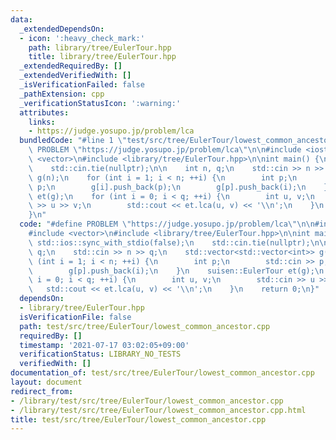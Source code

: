 ```yaml
---
data:
  _extendedDependsOn:
  - icon: ':heavy_check_mark:'
    path: library/tree/EulerTour.hpp
    title: library/tree/EulerTour.hpp
  _extendedRequiredBy: []
  _extendedVerifiedWith: []
  _isVerificationFailed: false
  _pathExtension: cpp
  _verificationStatusIcon: ':warning:'
  attributes:
    links:
    - https://judge.yosupo.jp/problem/lca
  bundledCode: "#line 1 \"test/src/tree/EulerTour/lowest_common_ancestor.cpp\"\n#define\
    \ PROBLEM \"https://judge.yosupo.jp/problem/lca\"\n\n#include <iostream>\n#include\
    \ <vector>\n#include <library/tree/EulerTour.hpp>\n\nint main() {\n    std::ios::sync_with_stdio(false);\n\
    \    std::cin.tie(nullptr);\n\n    int n, q;\n    std::cin >> n >> q;\n    std::vector<std::vector<int>>\
    \ g(n);\n    for (int i = 1; i < n; ++i) {\n        int p;\n        std::cin >>\
    \ p;\n        g[i].push_back(p);\n        g[p].push_back(i);\n    }\n    suisen::EulerTour\
    \ et(g);\n    for (int i = 0; i < q; ++i) {\n        int u, v;\n        std::cin\
    \ >> u >> v;\n        std::cout << et.lca(u, v) << '\\n';\n    }\n    return 0;\n\
    }\n"
  code: "#define PROBLEM \"https://judge.yosupo.jp/problem/lca\"\n\n#include <iostream>\n\
    #include <vector>\n#include <library/tree/EulerTour.hpp>\n\nint main() {\n   \
    \ std::ios::sync_with_stdio(false);\n    std::cin.tie(nullptr);\n\n    int n,\
    \ q;\n    std::cin >> n >> q;\n    std::vector<std::vector<int>> g(n);\n    for\
    \ (int i = 1; i < n; ++i) {\n        int p;\n        std::cin >> p;\n        g[i].push_back(p);\n\
    \        g[p].push_back(i);\n    }\n    suisen::EulerTour et(g);\n    for (int\
    \ i = 0; i < q; ++i) {\n        int u, v;\n        std::cin >> u >> v;\n     \
    \   std::cout << et.lca(u, v) << '\\n';\n    }\n    return 0;\n}"
  dependsOn:
  - library/tree/EulerTour.hpp
  isVerificationFile: false
  path: test/src/tree/EulerTour/lowest_common_ancestor.cpp
  requiredBy: []
  timestamp: '2021-07-17 03:02:05+09:00'
  verificationStatus: LIBRARY_NO_TESTS
  verifiedWith: []
documentation_of: test/src/tree/EulerTour/lowest_common_ancestor.cpp
layout: document
redirect_from:
- /library/test/src/tree/EulerTour/lowest_common_ancestor.cpp
- /library/test/src/tree/EulerTour/lowest_common_ancestor.cpp.html
title: test/src/tree/EulerTour/lowest_common_ancestor.cpp
---
```

